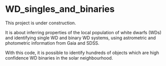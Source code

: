 # WD_singles_and_binaries

This project is under construction.

It is about inferring properties of the local population of white dwarfs (WDs) and identifying single WD and binary WD systems, using astrometric and photometric information from Gaia and SDSS.

With this code, it is possible to identify hundreds of objects which are high confidence WD binaries in the solar neighbourhood.
